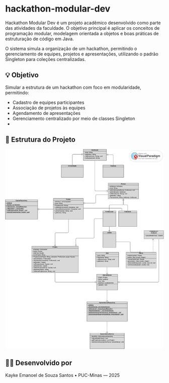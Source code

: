 # hackathon-modular-dev
Hackathon Modular Dev é um projeto acadêmico desenvolvido como parte das atividades da faculdade. O objetivo principal é aplicar os conceitos de programação modular, modelagem orientada a objetos e boas práticas de estruturação de código em Java.

O sistema simula a organização de um hackathon, permitindo o gerenciamento de equipes, projetos e apresentações, utilizando o padrão Singleton para coleções centralizadas.

## 💡 Objetivo

Simular a estrutura de um hackathon com foco em modularidade, permitindo:

- Cadastro de equipes participantes
- Associação de projetos às equipes
- Agendamento de apresentações
- Gerenciamento centralizado por meio de classes Singleton
- 
## 🧠 Estrutura do Projeto

![UML](uml.png)

## 👨‍🎓 Desenvolvido por
Kayke Emanoel de Souza Santos • PUC-Minas — 2025
